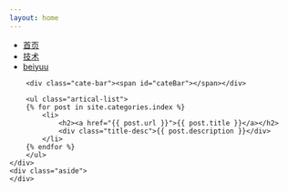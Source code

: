 ```yaml
---
layout: home
---
```

<div class="index-content blog">
    <div class="section">
        <ul class="artical-cate">
            <li style="text-align:left" class="on"><a href="/"><span>首页</span></a></li>
            <li style="text-align:left"><a href="/tec"><span>技术</span></a></li>
			<li style="text-align:left"><a target="_blank" href="http://beiyuu.com/"><span>beiyuu</span></a> </a></li>
        </ul>

        <div class="cate-bar"><span id="cateBar"></span></div>

        <ul class="artical-list">
        {% for post in site.categories.index %}
            <li>
                <h2><a href="{{ post.url }}">{{ post.title }}</a></h2>
                <div class="title-desc">{{ post.description }}</div>
            </li>
        {% endfor %}
        </ul>
    </div>
    <div class="aside">
    </div>
</div>
